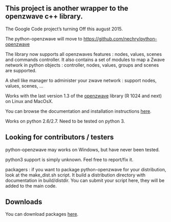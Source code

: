 ## This project is another wrapper to the openzwave c++ library. ##

The Google Code project’s turning Off this august 2015.

The python-openzwave will move to https://github.com/nechry/python-openzwave


The library now supports all openzwaves features : nodes, values, scenes and commands controller. It also contains a set of modules to map a Zwave network in python objects : controller, nodes, values, groups and scenes are supported.

A shell like manager to administer your zwave network : support nodes, values, scenes, ...

Works with the last version 1.3 of the [openzwave](https://code.google.com/p/open-zwave/) library (R 1024 and next) on Linux and MacOsX.

You can browse the documentation and installation instructions [here](http://bibi21000.gallet.info/index.php/en/home-automation-uk/126-python-openzwave-documentation.html).

Works on python 2.6/2.7. Need to be tested on python 3.

## Looking for contributors / testers ##

python-openzwave may works on Windows, but have never been tested.

python3 support is simply unknown. Feel free to report/fix it.

packagers : if you want to package python-openzwave for your distribution, look at the make\_dist.sh script. It build a distribution directory with documentation in build/distdir. You can submit your script here, they will be added to the main code.

## Downloads ##

You can download packages [here](http://bibi21000.gallet.info/python-openzwave/).